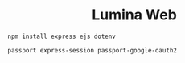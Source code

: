 <h1 align="center">Lumina Web</h1>

```shell
npm install express ejs dotenv 
```

```shell
passport express-session passport-google-oauth2
```